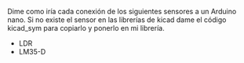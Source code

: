 Dime como iría cada conexión de los siguientes sensores a un Arduino nano.
Si no existe el sensor en las librerías de kicad dame el código kicad_sym para copiarlo y ponerlo en mi librería.
- LDR
- LM35-D
